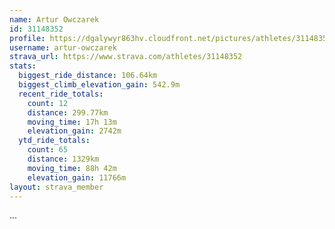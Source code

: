 ```yaml
---
name: Artur Owczarek
id: 31148352
profile: https://dgalywyr863hv.cloudfront.net/pictures/athletes/31148352/15906846/1/large.jpg
username: artur-owczarek
strava_url: https://www.strava.com/athletes/31148352
stats:
  biggest_ride_distance: 106.64km
  biggest_climb_elevation_gain: 542.9m
  recent_ride_totals:
    count: 12
    distance: 299.77km
    moving_time: 17h 13m
    elevation_gain: 2742m
  ytd_ride_totals:
    count: 65
    distance: 1329km
    moving_time: 88h 42m
    elevation_gain: 11766m
layout: strava_member
--- 
```

...
